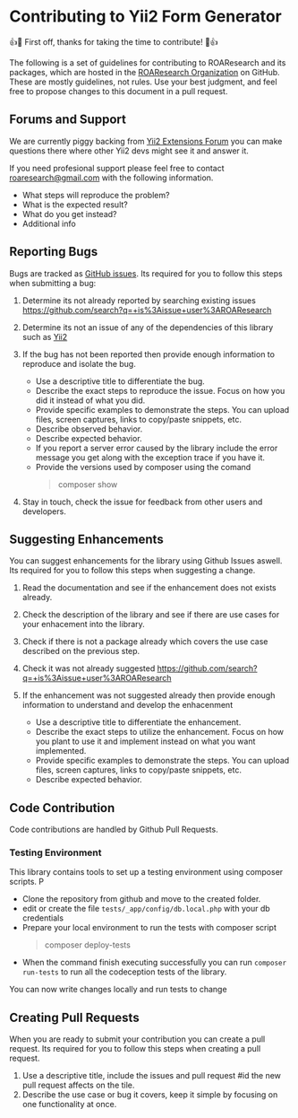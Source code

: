 Contributing to Yii2 Form Generator
======================================

:+1::tada: First off, thanks for taking the time to contribute! :tada::+1:

The following is a set of guidelines for contributing to ROAResearch and its
packages, which are hosted in the
[ROAResearch Organization](https://github.com/ROAResearch) on GitHub. These
are mostly guidelines, not rules. Use your best judgment, and feel free to
propose changes to this document in a pull request.

Forums and Support
------------------

We are currently piggy backing from
[Yii2 Extensions Forum](http://www.yiiframework.com/forum/index.php/forum/13-extensions/)
you can make questions there where other Yii2 devs might see it and answer it.
 
If you need profesional support please feel free to contact roaresearch@gmail.com with the following information.

- What steps will reproduce the problem?
- What is the expected result?
- What do you get instead?
- Additional info


Reporting Bugs
--------------

Bugs are tracked as [GitHub issues](https://guides.github.com/features/issues/).
Its required for you to follow this steps when submitting a bug:

1. Determine its not already reported by searching existing issues
   https://github.com/search?q=+is%3Aissue+user%3AROAResearch

2. Determine its not an issue of any of the dependencies of this library such as
   [Yii2](https://github.com/search?q=+is%3Aissue+user%3Ayiisoft)

3. If the bug has not been reported then provide enough information to reproduce
   and isolate the bug.
   - Use a descriptive title to differentiate the bug.
   - Describe the exact steps to reproduce the issue. Focus on how you did it
     instead of what you did.
   - Provide specific examples to demonstrate the steps. You can upload files,
     screen captures, links to copy/paste snippets, etc.
   - Describe observed behavior.
   - Describe expected behavior.
   - If you report a server error caused by the library include the error
     message you get along with the exception trace if you have it.
   - Provide the versions used by composer using the comand
     > composer show

4. Stay in touch, check the issue for feedback from other users and developers.

Suggesting Enhancements
-----------------------

You can suggest enhancements for the library using Github Issues aswell. Its
required for you to follow this steps when suggesting a change.

1. Read the documentation and see if the enhancement does not exists already.

2. Check the description of the library and see if there are use cases for your
   enhacement into the library.

3. Check if there is not a package already which covers the use case described
   on the previous step.

4. Check it was not already suggested
   https://github.com/search?q=+is%3Aissue+user%3AROAResearch

5. If the enhancement was not suggested already then provide enough information
   to understand and develop the enhacenment
   - Use a descriptive title to differentiate the enhancement.
   - Describe the exact steps to utilize the enhancement. Focus on how you plant
     to use it and implement instead on what you want implemented.
   - Provide specific examples to demonstrate the steps. You can upload files,
     screen captures, links to copy/paste snippets, etc.
   - Describe expected behavior.

Code Contribution
-----------------

Code contributions are handled by Github Pull Requests.

### Testing Environment

This library contains tools to set up a testing environment using composer
scripts.
P
- Clone the repository from github and move to the created folder.
- edit or create the file `tests/_app/config/db.local.php` with your db
  credentials
- Prepare your local environment to run the tests with composer script
  > composer deploy-tests
- When the command finish executing successfully you can run
  `composer run-tests` to run all the codeception tests of the library.

You can now write changes locally and run tests to change

Creating Pull Requests
----------------------

When you are ready to submit your contribution you can create a pull request.
Its required for you to follow this steps when creating a pull request.

1. Use a descriptive title, include the issues and pull request #id the new 
   pull request affects on the tile.
2. Describe the use case or bug it covers, keep it simple by focusing on one
   functionality at once.
